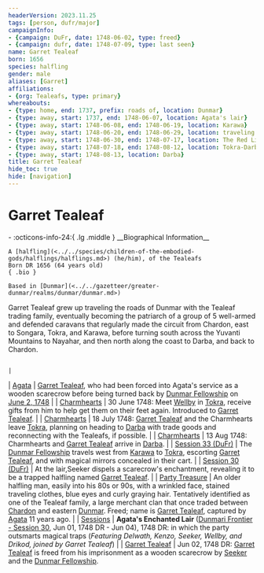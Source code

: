 ```yaml
---
headerVersion: 2023.11.25
tags: [person, dufr/major]
campaignInfo:
- {campaign: DuFr, date: 1748-06-02, type: freed}
- {campaign: dufr, date: 1748-07-09, type: last seen}
name: Garret Tealeaf
born: 1656
species: halfling
gender: male
aliases: [Garret]
affiliations:
- {org: Tealeafs, type: primary}
whereabouts:
- {type: home, end: 1737, prefix: roads of, location: Dunmar}
- {type: away, start: 1737, end: 1748-06-07, location: Agata's lair}
- {type: away, start: 1748-06-08, end: 1748-06-19, location: Karawa}
- {type: away, start: 1748-06-20, end: 1748-06-29, location: traveling to Tokra}
- {type: away, start: 1748-06-30, end: 1748-07-17, location: The Red Lily Inn}
- {type: away, start: 1748-07-18, end: 1748-08-12, location: Tokra-Darba Road}
- {type: away, start: 1748-08-13, location: Darba}
title: Garret Tealeaf
hide_toc: true
hide: [navigation]
---
```

# Garret Tealeaf
<div class="grid cards ext-narrow-margin ext-one-column" markdown>
- :octicons-info-24:{ .lg .middle } __Biographical Information__

    A [halfling](<../../species/children-of-the-embodied-gods/halflings/halflings.md>) (he/him), of the Tealeafs  
    Born DR 1656 (64 years old)  
    { .bio }

    Based in [Dunmar](<../../gazetteer/greater-dunmar/realms/dunmar/dunmar.md>)
</div>




Garret Tealeaf grew up traveling the roads of Dunmar with the Tealeaf trading family, eventually becoming the patriarch of a group of 5 well-armed and defended caravans that regularly made the circuit from Chardon, east to Songara, Tokra, and Karawa, before turning south across the Yuvanti Mountains to Nayahar, and then north along the coast to Darba, and back to Chardon. 



                                                                                                                                                                                                                                                                                          |
| [Agata](<../Fey/Agata.md/>)                                                       | [Garret Tealeaf](<./garret-tealeaf.md>), who had been forced into Agata's service as a wooden scarecrow before being turned back by [Dunmar Fellowship](<../pcs/dunmar-fellowship/dunmar-fellowship.md>) on [June 2, 1748](<../../Session 30 (DuFr)/.md>)                                                                                                                                                                          |
| [Charmhearts](<../../Groups/Halfling Families/Charmhearts.md/>)                             | 30 June 1748: Meet [Wellby](<../pcs/dunmar-fellowship/wellby.md>) in [Tokra](<../../gazetteer/greater-dunmar/realms/dunmar/central-dunmar/tokra/tokra.md>), receive gifts from him to help get them on their feet again. Introduced to [Garret Tealeaf](<./garret-tealeaf.md>).                                                                                                                                                                                                           |
| [Charmhearts](<../../Groups/Halfling Families/Charmhearts.md/>)                             | 18 July 1748: [Garret Tealeaf](<./garret-tealeaf.md>) and the Charmhearts leave [Tokra](<../../gazetteer/greater-dunmar/realms/dunmar/central-dunmar/tokra/tokra.md>), planning on heading to [Darba](<../../gazetteer/greater-dunmar/realms/dunmar/coastal-dunmar/darba/darba.md>) with trade goods and reconnecting with the Tealeafs, if possible.                                                                                                                                                                             |
| [Charmhearts](<../../Groups/Halfling Families/Charmhearts.md/>)                             | 13 Aug 1748: Charmhearts and [Garret Tealeaf](<./garret-tealeaf.md>) arrive in [Darba](<../../gazetteer/greater-dunmar/realms/dunmar/coastal-dunmar/darba/darba.md>).
                                                                                                                                                                                                                                                                        |
| [Session 33 (DuFr)](<../../Campaigns/Dunmari Frontier/Session Notes/Session 33 (DuFr).md/>) | The [Dunmar Fellowship](<../pcs/dunmar-fellowship/dunmar-fellowship.md>) travels west from [Karawa](<../../gazetteer/greater-dunmar/realms/dunmar/eastern-dunmar/karawa.md>) to [Tokra](<../../gazetteer/greater-dunmar/realms/dunmar/central-dunmar/tokra/tokra.md>), escorting [Garret Tealeaf](<./garret-tealeaf.md>), and with magical mirrors concealed in their cart.                                                                                                                                                                                                 |
| [Session 30 (DuFr)](<../../Campaigns/Dunmari Frontier/Session Notes/Session 30 (DuFr).md/>) | At the lair,Seeker dispels a scarecrow's enchantment, revealing it to be a trapped halfling named [Garret Tealeaf](<./garret-tealeaf.md>).                                                                                                                                                                                                                                |
| [Party Treasure](<../../Campaigns/Dunmari Frontier/Party Treasure.md/>)                     | An older halfling man, easily into his 80s or 90s, with a wrinkled face, stained traveling clothes, blue eyes and curly graying hair. Tentatively identified as one of the Tealeaf family, a large merchant clan that once traded between [Chardon](<../../gazetteer/west-coast/chardonian-empire/chardon/chardon.md>) and eastern [Dunmar](<../../gazetteer/greater-dunmar/realms/dunmar/dunmar.md>). Freed; name is [Garret Tealeaf](<./garret-tealeaf.md>), captured by [Agata](<../fey/agata.md>) 11 years ago. |
| [Sessions](<../../Campaigns/Dunmari Frontier/Sessions.md/>)                                 | **Agata's Enchanted Lair** ([Dunmari Frontier - Session 30](<../../Session 30 (DuFr)/.md>), Jun 01, 1748 DR - Jun 04), 1748 DR: in which the party outsmarts magical traps (*Featuring Delwath, Kenzo, Seeker, Wellby, and Drikod, joined by Garret Tealeaf*)                                                                                          |
| [Garret Tealeaf](<Garret Tealeaf.md/>)                               | Jun 02, 1748 DR:  [Garret Tealeaf](<./garret-tealeaf.md>) is freed from his imprisonment as a wooden scarecrow by [Seeker](<../pcs/dunmar-fellowship/seeker.md>) and the [Dunmar Fellowship](<../pcs/dunmar-fellowship/dunmar-fellowship.md>).

